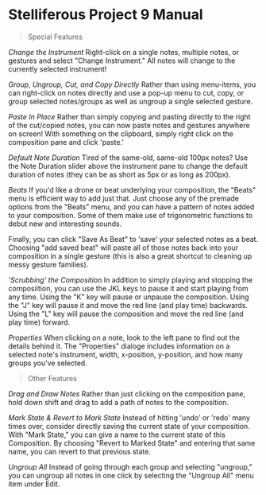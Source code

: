 Stelliferous Project 9 Manual
=============================

>Special Features

*Change the Instrument*
Right-click on a single notes, multiple notes, or gestures and select "Change Instrument." All notes will change to the
currently selected instrument!

*Group, Ungroup, Cut, and Copy Directly*
Rather than using menu-items, you can right-click on notes directly and use a pop-up menu to cut, copy, or group selected
notes/groups as well as ungroup a single selected gesture.

*Paste In Place*
Rather than simply copying and pasting directly to the right of the cut/copied notes, you can now paste notes and gestures
anywhere on screen! With something on the clipboard, simply right click on the composition pane and click 'paste.'

*Default Note Duration*
Tired of the same-old, same-old 100px notes? Use the Note Duration slider above the instrument pane to change the default
duration of notes (they can be as short as 5px or as long as 200px).

*Beats*
If you'd like a drone or beat underlying your composition, the "Beats" menu is efficient way to add just that. Just choose
any of the premade options from the "Beats" menu, and you can have a pattern of notes added to your composition. Some of them
make use of trigonometric functions to debut new and interesting sounds.

Finally, you can click "Save As Beat" to 'save' your selected notes as a beat. Choosing "add saved beat" will paste all of those notes back into your composition in a single 
gesture (this is also a great shortcut to cleaning up messy gesture families).

*'Scrubbing' the Composition*
In addition to simply playing and stopping the composiition, you can use the JKL keys to pause it and start playing from any
time. Using the "K" key will pause or unpause the composition. Using the "J" key will pause it and move the red line (and play
time) backwards. Using the "L" key will pause the composition and move the red line (and play time) forward.

*Properties*
When clicking on a note, look to the left pane to find out the details behind it. The "Properties" dialoge includes information 
on a selected note's instrument, width, x-position, y-position, and how many groups you've selected.

> Other Features

*Drag and Draw Notes*
Rather than just clicking on the composition pane, hold down shift and drag to add a path of notes to the composition.

*Mark State & Revert to Mark State*
Instead of hitting 'undo' or 'redo' many times over, consider directly saving the current state of your composition. With 
"Mark State," you can give a name to the current state of this Composition. By choosing "Revert to Marked State" and entering 
that same name, you can revert to that previous state.

*Ungroup All*
Instead of going through each group and selecting "ungroup," you can ungroup all notes in one click by selecting the "Ungroup
All" menu item under Edit.
